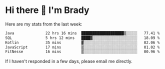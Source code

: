 # Hi there 👋 I'm Brady

Here are my stats from the last week:
<!--START_SECTION:waka-->

```txt
Java              22 hrs 16 mins  ███████████████████▒░░░░░   77.41 %
SQL               5 hrs 12 mins   ████▓░░░░░░░░░░░░░░░░░░░░   18.09 %
Kotlin            35 mins         ▓░░░░░░░░░░░░░░░░░░░░░░░░   02.06 %
JavaScript        17 mins         ▒░░░░░░░░░░░░░░░░░░░░░░░░   01.02 %
FitNesse          16 mins         ▒░░░░░░░░░░░░░░░░░░░░░░░░   00.96 %
```

<!--END_SECTION:waka-->

If I haven't responded in a few days, please email me directly. 
